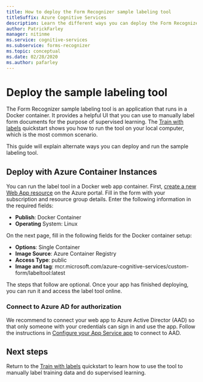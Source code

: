 ```yaml
---
title: How to deploy the Form Recognizer sample labeling tool
titleSuffix: Azure Cognitive Services
description: Learn the different ways you can deploy the Form Recognizer sample labeling tool to help with supervised learning.
author: PatrickFarley
manager: nitinme
ms.service: cognitive-services
ms.subservice: forms-recognizer
ms.topic: conceptual
ms.date: 02/28/2020
ms.author: pafarley
---
```


# Deploy the sample labeling tool

The Form Recognizer sample labeling tool is an application that runs in a Docker container. It provides a helpful UI that you can use to manually label form documents for the purpose of supervised learning. The [Train with labels](./quickstarts/label-tool.md) quickstart shows you how to run the tool on your local computer, which is the most common scenario. 

This guide will explain alternate ways you can deploy and run the sample labeling tool. 

## Deploy with Azure Container Instances

You can run the label tool in a Docker web app container. First, [create a new Web App resource](https://ms.portal.azure.com/#create/Microsoft.WebSite) on the Azure portal. Fill in the form with your subscription and resource group details. Enter the following information in the required fields:
* **Publish**: Docker Container
* **Operating** System: Linux

On the next page, fill in the following fields for the Docker container setup:

* **Options**: Single Container
* **Image Source**: Azure Container Registry
* **Access Type**: public
* **Image and tag**: mcr.microsoft.com/azure-cognitive-services/custom-form/labeltool:latest

The steps that follow are optional. Once your app has finished deploying, you can run it and access the label tool online.

### Connect to Azure AD for authorization

We recommend to connect your web app to Azure Active Director (AAD) so that only someone with your credentials can sign in and use the app. Follow the instructions in [Configure your App Service app](https://docs.microsoft.com/azure/app-service/configure-authentication-provider-aad) to connect to AAD.

## Next steps

Return to the [Train with labels](./quickstarts/label-tool.md) quickstart to learn how to use the tool to manually label training data and do supervised learning.
